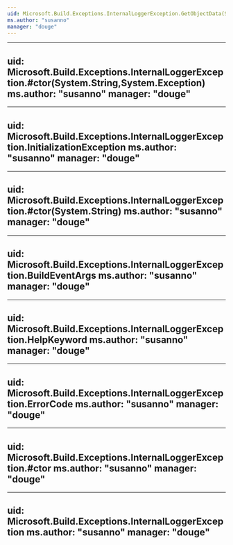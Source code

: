 ```yaml
---
uid: Microsoft.Build.Exceptions.InternalLoggerException.GetObjectData(System.Runtime.Serialization.SerializationInfo,System.Runtime.Serialization.StreamingContext)
ms.author: "susanno"
manager: "douge"
---
```


---
uid: Microsoft.Build.Exceptions.InternalLoggerException.#ctor(System.String,System.Exception)
ms.author: "susanno"
manager: "douge"
---

---
uid: Microsoft.Build.Exceptions.InternalLoggerException.InitializationException
ms.author: "susanno"
manager: "douge"
---

---
uid: Microsoft.Build.Exceptions.InternalLoggerException.#ctor(System.String)
ms.author: "susanno"
manager: "douge"
---

---
uid: Microsoft.Build.Exceptions.InternalLoggerException.BuildEventArgs
ms.author: "susanno"
manager: "douge"
---

---
uid: Microsoft.Build.Exceptions.InternalLoggerException.HelpKeyword
ms.author: "susanno"
manager: "douge"
---

---
uid: Microsoft.Build.Exceptions.InternalLoggerException.ErrorCode
ms.author: "susanno"
manager: "douge"
---

---
uid: Microsoft.Build.Exceptions.InternalLoggerException.#ctor
ms.author: "susanno"
manager: "douge"
---

---
uid: Microsoft.Build.Exceptions.InternalLoggerException
ms.author: "susanno"
manager: "douge"
---
